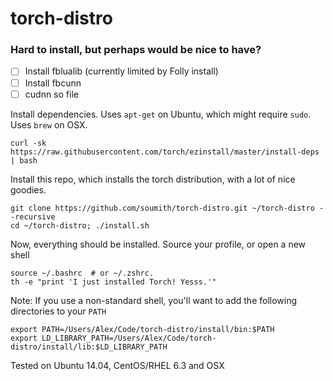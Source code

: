 torch-distro
============

### Hard to install, but perhaps would be nice to have?
* [ ] Install fblualib (currently limited by Folly install)
* [ ] Install fbcunn
* [ ] cudnn so file

Install dependencies. Uses `apt-get` on Ubuntu, which might require `sudo`. Uses `brew` on OSX.
```
curl -sk https://raw.githubusercontent.com/torch/ezinstall/master/install-deps | bash
```

Install this repo, which installs the torch distribution, with a lot of nice goodies.
```
git clone https://github.com/soumith/torch-distro.git ~/torch-distro --recursive
cd ~/torch-distro; ./install.sh
```

Now, everything should be installed. Source your profile, or open a new shell
```
source ~/.bashrc  # or ~/.zshrc.
th -e "print 'I just installed Torch! Yesss.'"
```

Note: If you use a non-standard shell, you'll want to add the following directories to your `PATH`
```
export PATH=/Users/Alex/Code/torch-distro/install/bin:$PATH
export LD_LIBRARY_PATH=/Users/Alex/Code/torch-distro/install/lib:$LD_LIBRARY_PATH
```

Tested on Ubuntu 14.04, CentOS/RHEL 6.3 and OSX

